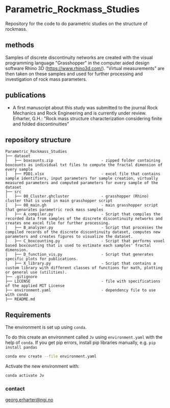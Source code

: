 # Parametric_Rockmass_Studies
Repository for the code to do parametric studies on the structure of rockmass.

## methods
Samples of discrete discontinuity networks are created with the visual programming language "Grasshopper" in the computer aided design software Rhino 3D (https://www.rhino3d.com/). "Virtual measurements" are then taken on these samples and used for further processing and investigation of rock mass parameters.

## publications
- A first manuscript about this study was submitted to the journal Rock Mechanics and Rock Engineering and is currently under review. Erharter, G.H.: "Rock mass structure characterization considering finite and folded discontinuities"

## repository structure
```
Parametric_Rockmass_Studies
├── dataset
│   ├── boxcounts.zip                     - zipped folder containing boxcounts as individual txt files to compute the fractal dimension of every sample
│   ├── PDD1.xlsx                         - excel file that contains sample identifiers, input parameters for sample creation, virtually measured parameters and computed parameters for every sample of the dataset
├── src
│   ├── 00_Cluster.ghcluster              - grasshopper (Rhino) cluster that is used in main grasshopper script
│   ├── 00_main.gh                        - main grasshopper script that genarates parametric rock mass samples
│   ├── A_compiler.py                     - Script that compiles the recorded data from samples of the discrete discontinuity networks and creates one excel file for further processing.
│   ├── B_analyzer.py                     - Script that processes the compiled records of the discrete discontinuity dataset, computes new parameters and creates figures to visualize the dataset.
│   ├── C_boxcounting.py                  - Script that performs voxel based boxcounting that is used to estimate each samples' fractal dimension.
│   ├── D_function_vis.py                 - Script that generates specific plots for publications.
│   ├── X_library.py                      - Script that contains a custom library with different classes of functions for math, plotting or general use (utilities).
├── .gitignore
├── LICENSE                               - file with specifications of the applied MIT License
├── environment.yaml                      - dependency file to use with conda
├── README.md
```

## Requirements

The environment is set up using `conda`.

To do this create an environment called `Jv` using `environment.yaml` with the help of `conda`. If you get pip errors, install pip libraries manually, e.g. `pip install pandas`
```bash
conda env create --file environment.yaml
```

Activate the new environment with:

```bash
conda activate Jv
```

### contact
georg.erharter@ngi.no
